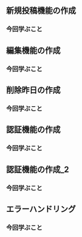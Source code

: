 ## 新規投稿機能の作成
### 今回学ぶこと

## 編集機能の作成
### 今回学ぶこと

## 削除昨日の作成
### 今回学ぶこと

## 認証機能の作成
### 今回学ぶこと

## 認証機能の作成_2
### 今回学ぶこと

## エラーハンドリング
### 今回学ぶこと